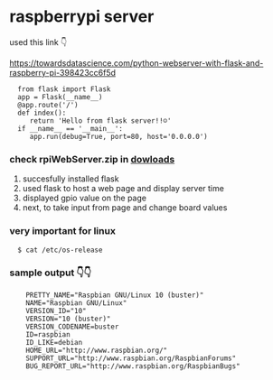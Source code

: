 
# **raspberrypi server**

used this link 👇

https://towardsdatascience.com/python-webserver-with-flask-and-raspberry-pi-398423cc6f5d


      from flask import Flask
      app = Flask(__name__)
      @app.route('/')
      def index():
         return 'Hello from flask server!!☺️'
      if __name__ == '__main__':
         app.run(debug=True, port=80, host='0.0.0.0')

### **check rpiWebServer.zip in [dowloads](https://github.com/snappercayt/snapp100days/tree/master/rpiWebServer/rpiWebServer)**

1. succesfully installed flask 
2. used flask to host a web page and display server time
3. displayed gpio value on the page
4. next, to take input from page and change board values


### **very important for linux**

      $ cat /etc/os-release


### **sample output 👇👇**

        PRETTY_NAME="Raspbian GNU/Linux 10 (buster)"
        NAME="Raspbian GNU/Linux"
        VERSION_ID="10"
        VERSION="10 (buster)"
        VERSION_CODENAME=buster
        ID=raspbian
        ID_LIKE=debian
        HOME_URL="http://www.raspbian.org/"
        SUPPORT_URL="http://www.raspbian.org/RaspbianForums"
        BUG_REPORT_URL="http://www.raspbian.org/RaspbianBugs"
